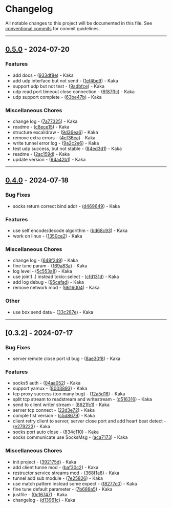# Changelog

All notable changes to this project will be documented in this file. See [conventional commits](https://www.conventionalcommits.org/) for commit guidelines.

---
## [0.5.0](https://github.com/ghvn7777/proxy_tools/compare/v0.4.0..v0.5.0) - 2024-07-20

### Features

- add docs - ([933df8e](https://github.com/ghvn7777/proxy_tools/commit/933df8e289ac04b2206c87653661ac6a69821172)) - Kaka
- add udp interface but not send - ([1ef4be9](https://github.com/ghvn7777/proxy_tools/commit/1ef4be962dcedb0e74f66c5bd30253f3aa5c636e)) - Kaka
- support udp but not test - ([9adbfce](https://github.com/ghvn7777/proxy_tools/commit/9adbfce03f14493cc3791fef7495465d55f8c7f5)) - Kaka
- udp read port timeout close connection - ([6f87ffc](https://github.com/ghvn7777/proxy_tools/commit/6f87ffc6ce4088dc95a7c4fedc9c9d0c6c5b91be)) - Kaka
- udp support complete - ([63be47b](https://github.com/ghvn7777/proxy_tools/commit/63be47b93e668368d1d2550d8e5a4456b5a6f8ec)) - Kaka

### Miscellaneous Chores

- change log - ([7a77325](https://github.com/ghvn7777/proxy_tools/commit/7a773258d5c122520597525b636bc0dd2fea96b9)) - Kaka
- readme - ([c8ece15](https://github.com/ghvn7777/proxy_tools/commit/c8ece155287e74743dd8fd8477cf8cde3c45811b)) - Kaka
- structure excalidraw - ([9d36ea6](https://github.com/ghvn7777/proxy_tools/commit/9d36ea6f65460c5fbcd735e4ad4f6906c36dccce)) - Kaka
- remove extra errors - ([4cf36ca](https://github.com/ghvn7777/proxy_tools/commit/4cf36ca3d702529991265f331529a28eb591ae77)) - Kaka
- write tunnel error log - ([9a2c2e6](https://github.com/ghvn7777/proxy_tools/commit/9a2c2e6bd4dcedfd683d8d749b58fef642a6416d)) - Kaka
- test udp success, but not stable - ([84ed3d1](https://github.com/ghvn7777/proxy_tools/commit/84ed3d1574a7368e6da51fe1917c8a399cc2e18e)) - Kaka
- readme - ([2ac159d](https://github.com/ghvn7777/proxy_tools/commit/2ac159d50f94bc3d26177ee5af1bce5e2d1e94f1)) - Kaka
- update version - ([94a42b1](https://github.com/ghvn7777/proxy_tools/commit/94a42b1766846f02477b97924d51e8f377b058cb)) - Kaka

---
## [0.4.0](https://github.com/ghvn7777/proxy_tools/compare/v0.3.2..v0.4.0) - 2024-07-18

### Bug Fixes

- socks return correct bind addr - ([d469649](https://github.com/ghvn7777/proxy_tools/commit/d469649f807aa40fadd4a8f997fa77de3a86242b)) - Kaka

### Features

- use self encode/decode algorithm - ([bd68c93](https://github.com/ghvn7777/proxy_tools/commit/bd68c93f5cd67f5dc346551ddbde1eb2857cd94b)) - Kaka
- work on linux - ([1350ce2](https://github.com/ghvn7777/proxy_tools/commit/1350ce2b36d44fe7714965ff74b2ba974e654d37)) - Kaka

### Miscellaneous Chores

- change log - ([648f249](https://github.com/ghvn7777/proxy_tools/commit/648f2494c4466aaa5e9d6a734a663762d6300f0a)) - Kaka
- fine tune param - ([169a83a](https://github.com/ghvn7777/proxy_tools/commit/169a83a6dcbc2512f79cde1af002660889b5bd04)) - Kaka
- log level - ([5c553a8](https://github.com/ghvn7777/proxy_tools/commit/5c553a8259609eaa367425e394e55492a92f1de9)) - Kaka
- use join!(..) instead tokio::select - ([cfd131d](https://github.com/ghvn7777/proxy_tools/commit/cfd131d61a4ec5314d75455843e6b892dde79c7e)) - Kaka
- add log debug - ([95cefad](https://github.com/ghvn7777/proxy_tools/commit/95cefade8f71a810fae582d96f1d094ceef610ae)) - Kaka
- remove network mod - ([6616004](https://github.com/ghvn7777/proxy_tools/commit/6616004bbeb7cdf1f064eb3690a8f3b3857b0b93)) - Kaka

### Other

- use box send data - ([33c287e](https://github.com/ghvn7777/proxy_tools/commit/33c287ea0b5ea218ca10e435ff73fd5df03f3fe5)) - Kaka

---
## [0.3.2] - 2024-07-17

### Bug Fixes

- server remote close port id bug - ([8ae30f8](https://github.com/ghvn7777/proxy_tools/commit/8ae30f8e45855f7261ec262ff0986ea15393ccde)) - Kaka

### Features

- socks5 auth - ([04aa052](https://github.com/ghvn7777/proxy_tools/commit/04aa052d3991a9ec68345d6c9852b358da05fbf1)) - Kaka
- support yamux - ([8003893](https://github.com/ghvn7777/proxy_tools/commit/80038939e137ea2506428b3598ffbd2e8d37f384)) - Kaka
- tcp proxy success (too many bug) - ([12a5d18](https://github.com/ghvn7777/proxy_tools/commit/12a5d181f3c4948c7f706e34a2c554d690f30cc7)) - Kaka
- split tcp stream to readstream and writestream - ([d516316](https://github.com/ghvn7777/proxy_tools/commit/d516316e7df6ab1443778b8eb9a16f769e78c9d5)) - Kaka
- send <client to socks tx> to client writer stream - ([8621fc1](https://github.com/ghvn7777/proxy_tools/commit/8621fc1e0066ca14cba0f186eaf0655e17aa5ab7)) - Kaka
- server tcp connect - ([22d3e72](https://github.com/ghvn7777/proxy_tools/commit/22d3e7244b0d08f151d0f0f14b76bc49b9c807d1)) - Kaka
- comple fist version - ([c5d8679](https://github.com/ghvn7777/proxy_tools/commit/c5d867988b085f6c15ada4b70983b692601af2b9)) - Kaka
- client retry client to server, server close port and add heart beat detect - ([e279223](https://github.com/ghvn7777/proxy_tools/commit/e27922309bbb13f7de5e01307b1e9a0e95666fd5)) - Kaka
- socks port auto close - ([834c110](https://github.com/ghvn7777/proxy_tools/commit/834c110fd9e4c30ecde9beeec79f5600b56b2a3b)) - Kaka
- socks communicate use SocksMsg - ([aca7173](https://github.com/ghvn7777/proxy_tools/commit/aca717387b86045b5255fef8d07be8f25e7a75e7)) - Kaka

### Miscellaneous Chores

- init project - ([392175d](https://github.com/ghvn7777/proxy_tools/commit/392175d7612ef38c16427e952c43c1dd92b5bfb9)) - Kaka
- add client tunne mod - ([baf30c2](https://github.com/ghvn7777/proxy_tools/commit/baf30c2ef58f160719531caf60320bd07771bd95)) - Kaka
- restructor service streams mod - ([368f1a8](https://github.com/ghvn7777/proxy_tools/commit/368f1a8ede0dc0fa75ed0ef36d918794cec41cb6)) - Kaka
- tunnel add <client tunnel> sub module - ([7e25826](https://github.com/ghvn7777/proxy_tools/commit/7e25826062838bcbfbc4d0409fe647e26aeda349)) - Kaka
- use match pattern instead some expect - ([f8277c0](https://github.com/ghvn7777/proxy_tools/commit/f8277c0a31e4770f398f18e736be911397245440)) - Kaka
- fine tune default parameter - ([7b688a5](https://github.com/ghvn7777/proxy_tools/commit/7b688a5f3cc20115e9400d1e80f6bf4c8b41de59)) - Kaka
- justfile - ([0c16747](https://github.com/ghvn7777/proxy_tools/commit/0c16747794a86fcdd94ba8ffa59c4542aacce85d)) - Kaka
- changelog - ([d13961c](https://github.com/ghvn7777/proxy_tools/commit/d13961c20c21335dcef9efb2d6d35fdf40659f57)) - Kaka

<!-- generated by git-cliff -->
